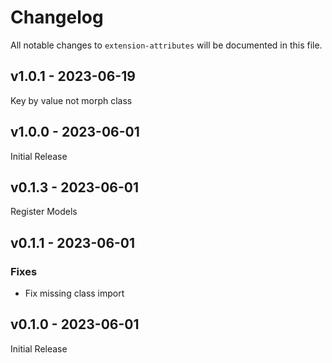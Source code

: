 # Changelog

All notable changes to `extension-attributes` will be documented in this file.

## v1.0.1 - 2023-06-19

Key by value not morph class

## v1.0.0 - 2023-06-01

Initial Release

## v0.1.3 - 2023-06-01

Register Models

## v0.1.1 - 2023-06-01

### Fixes

- Fix missing class import

## v0.1.0 - 2023-06-01

Initial Release
